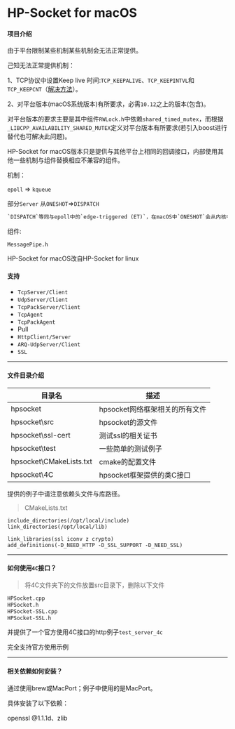 # HP-Socket for macOS

#### 项目介绍
由于平台限制某些机制某些机制会无法正常提供。

己知无法正常提供机制：

1、TCP协议中设置Keep live 时间:`TCP_KEEPALIVE`、`TCP_KEEPINTVL`和`TCP_KEEPCNT`（[解决方法](http://www.voidcn.com/article/p-afuibcmg-bqk.html)）。

2、对平台版本(macOS系统版本)有所要求，必需`10.12`之上的版本(包含)。

对平台版本的要求主要是其中组件`RWLock.h`中依赖`shared_timed_mutex`，而根据`_LIBCPP_AVAILABILITY_SHARED_MUTEX`定义对平台版本有所要求(若引入boost进行替代也可解决此问题)。

HP-Socket for macOS版本只是提供与其他平台上相同的回调接口，内部使用其他一些机制与组件替换相应不兼容的组件。

机制：

`epoll` => `kqueue`

部分`Server` 从`ONESHOT`=>`DISPATCH`

```tex
`DISPATCH`等同与epoll中的`edge-triggered (ET)`，在macOS中`ONESHOT`会从内核中删除，而对于大量数据交换就代表有大量删除与添加，而使用ET(DISPATCH)只会重置状态(ENABLE)使其无效。
```

组件:

`MessagePipe.h`

HP-Socket for macOS改自HP-Socket for linux

#### 支持

- `TcpServer/Client` 
- `UdpServer/Client`
- `TcpPackServer/Client`
- `TcpAgent`
- `TcpPackAgent`
- Pull
- `HttpClient/Server`
- `ARQ-UdpServer/Client`
- `SSL`

------

#### 文件目录介绍

| 目录名                  | 描述                           |
| ----------------------- | ------------------------------ |
| hpsocket                | hpsocket网络框架相关的所有文件 |
| hpsocket\src            | hpsocket的源文件               |
| hpsocket\ssl-cert       | 测试ssl的相关证书              |
| hpsocket\test           | 一些简单的测试例子             |
| hpsocket\CMakeLists.txt | cmake的配置文件                |
| hpsocket\4C             | hpsocket框架提供的类C接口      |

提供的例子中请注意依赖头文件与库路径。

> CMakeLists.txt

```
include_directories(/opt/local/include)
link_directories(/opt/local/lib)

link_libraries(ssl iconv z crypto)
add_definitions(-D_NEED_HTTP -D_SSL_SUPPORT -D_NEED_SSL)
```

------

#### 如何使用`4C`接口？

> 将4C文件夹下的文件放置src目录下，删除以下文件

```tex
HPSocket.cpp
HPSocket.h
HPSocket-SSL.cpp
HPSocket-SSL.h
```

并提供了一个官方使用4C接口的http例子`test_server_4c`

完全支持官方使用示例

------

#### 相关依赖如何安装？

通过使用brew或MacPort；例子中使用的是MacPort。

具体安装了以下依赖：

openssl @1.1.1d、zlib